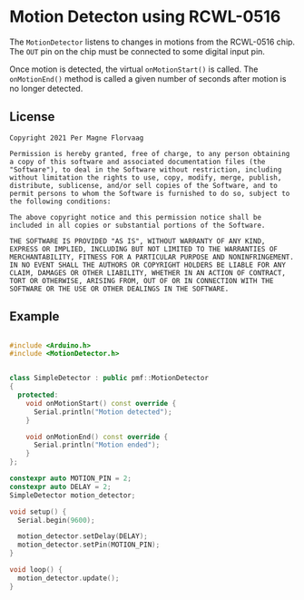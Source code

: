 # Motion Detecton using RCWL-0516

The `MotionDetector` listens to changes in motions from the RCWL-0516 chip. The `OUT` pin on the chip
must be connected to some digital input pin. 

Once motion is detected, the virtual `onMotionStart()` is called. The `onMotionEnd()` method 
is called a given number of seconds after motion is no longer detected.


## License
```text
Copyright 2021 Per Magne Florvaag

Permission is hereby granted, free of charge, to any person obtaining a copy of this software and associated documentation files (the "Software"), to deal in the Software without restriction, including without limitation the rights to use, copy, modify, merge, publish, distribute, sublicense, and/or sell copies of the Software, and to permit persons to whom the Software is furnished to do so, subject to the following conditions:

The above copyright notice and this permission notice shall be included in all copies or substantial portions of the Software.

THE SOFTWARE IS PROVIDED "AS IS", WITHOUT WARRANTY OF ANY KIND, EXPRESS OR IMPLIED, INCLUDING BUT NOT LIMITED TO THE WARRANTIES OF MERCHANTABILITY, FITNESS FOR A PARTICULAR PURPOSE AND NONINFRINGEMENT. IN NO EVENT SHALL THE AUTHORS OR COPYRIGHT HOLDERS BE LIABLE FOR ANY CLAIM, DAMAGES OR OTHER LIABILITY, WHETHER IN AN ACTION OF CONTRACT, TORT OR OTHERWISE, ARISING FROM, OUT OF OR IN CONNECTION WITH THE SOFTWARE OR THE USE OR OTHER DEALINGS IN THE SOFTWARE.
```


## Example
```c++

#include <Arduino.h>
#include <MotionDetector.h>


class SimpleDetector : public pmf::MotionDetector
{
  protected:
    void onMotionStart() const override {
      Serial.println("Motion detected");
    }

    void onMotionEnd() const override {
      Serial.println("Motion ended");
    }
};

constexpr auto MOTION_PIN = 2;
constexpr auto DELAY = 2;
SimpleDetector motion_detector;

void setup() {
  Serial.begin(9600);

  motion_detector.setDelay(DELAY);
  motion_detector.setPin(MOTION_PIN);
}

void loop() {
  motion_detector.update(); 
}
```